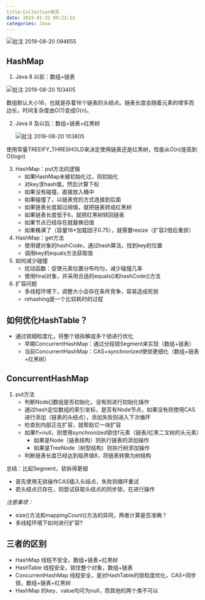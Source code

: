 ```yaml
---
title:Collection体系
date: 2019-01-31 09:23:13
categories: Java
---
```


![批注 2019-08-20 094655](https://wx4.sinaimg.cn/large/80ceacb8ly1g65xt2ljuhj20jw088q3e.jpg)

## HashMap

1. Java 8 以前：数组+链表

![批注 2019-08-20 103405](https://wx4.sinaimg.cn/large/80ceacb8ly1g65xv88xirj20fi06vq34.jpg)

数组默认大小16，也就是存着16个链表的头结点。链表长度会随着元素的增多而边长，时间复杂度由O(1)变成O(n)。



2. Java 8 及以后：数组+链表+红黑树

   ![批注 2019-08-20 103805](https://ws3.sinaimg.cn/large/80ceacb8ly1g65xzdh1jpj20dp07aq32.jpg)

使用常量TREEIFY_THRESHOLD来决定使用链表还是红黑树，性能从O(n)提高到O(logn)

3. HashMap：put方法的逻辑
   - 如果HashMap未被初始化过，则初始化
   - 对key求hash值，然后计算下标
   - 如果没有碰撞，直接放入桶中
   - 如果碰撞了，以链表党的方式连接到后面
   - 如果链表长度超过阀值，就把链表转成红黑树
   - 如果链表长度低于6，就把红黑树转回链表
   - 如果节点已经存在就替换旧值
   - 如果桶满了（容量16*加载因子0.75），就需要resize（扩容2倍后重排）
4. HashMap：get方法
   - 使用键对象的hashCode，通过hash算法，找到key的位置
   - 调用key的equals方法获取值
5. 如何减少碰撞
   - 扰动函数：促使元素位置分布均匀，减少碰撞几率
   - 使用final对象，并采用合适的equals()和hashCode()方法
6. 扩容问题
   - 多线程环境下，调整大小会存在条件竞争，容易造成死锁
   - rehashing是一个比较耗时的过程

## 如何优化HashTable？

- 通过锁细粒度化，将整个锁拆解成多个锁进行优化
  - 早期ConcurrentHashMap：通过分段锁Segment来实现（数组+链表）
  - 当前ConcurrentHashMap：CAS+synchronized使锁更细化（数组+链表+红黑树）

 

## ConcurrentHashMap

1. put方法
   - 判断Node[]数组是否初始化，没有则进行初始化操作
   - 通过hash定位数组的索引坐标，是否有Node节点，如果没有则使用CAS进行添加（链表的头结点），添加失败则进入下次循环
   - 检查到内部正在扩容，就帮助它一块扩容
   - 如果f!=null，则使用synchronized锁住f元素（链表/红黑二叉树的头元素）
     - 如果是Node（链表结构）则执行链表的添加操作
     - 如果是TreeNode（树型结构）则执行树添加操作
   - 判断链表长度已经达到临界值8，将链表转换为树结构

总结：比起Segment，锁拆得更细

- 首先使用无锁操作CAS插入头结点，失败则循环重试
- 若头结点已存在，则尝试获取头结点的同步锁，在进行操作

*注意事项：*

- size()方法和mappingCount()方法的异同，两者计算是否准确？
- 多线程环境下如何进行扩容?

## 三者的区别



- HashMap 线程不安全，数组+链表+红黑树
- HashTable 线程安全，锁住整个对象，数组+链表
- ConcurrentHashMap 线程安全，是对HashTable的锁粒度优化，CAS+同步锁，数组+链表+红黑树
- HashMap 的key、value均可为null，而其他的两个类不可以